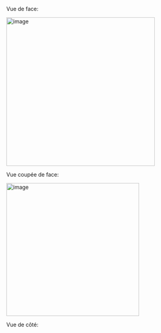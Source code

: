 Vue de face:


<img width="389" alt="image" src="https://user-images.githubusercontent.com/119940151/207664306-530f42d5-8ff3-4dcf-963b-abaa1d454054.png">

Vue coupée de face:

<img width="348" alt="image" src="https://user-images.githubusercontent.com/119940151/207664565-cff23410-f8d3-4bef-aa99-cfc84fd46e84.png">

Vue de côté:
